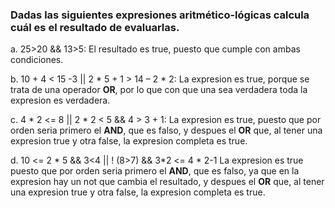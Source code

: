 ### Dadas las siguientes expresiones aritmético-lógicas calcula cuál es el resultado de evaluarlas.

a. 25>20 && 13>5: El resultado es true, puesto que cumple con ambas condiciones.

b. 10 + 4 < 15 -3 || 2 * 5 + 1 > 14 – 2 * 2: La expresion es true, porque se trata de una operador **OR**, por lo que con que una sea verdadera toda la expresion es verdadera. 

c. 4 * 2 <= 8 || 2 * 2 < 5 && 4 > 3 + 1: La expresion es true, puesto que por orden seria primero el **AND**, que es falso, y despues el **OR** que, al tener una expresion true y otra false, la expresion completa es true.

d. 10 <= 2 * 5 && 3<4 || ! (8>7) && 3*2 <= 4 * 2-1 La expresion es true puesto que por orden seria primero el **AND**, que es falso, ya que en la expresion hay un not que cambia el resultado, y despues el **OR** que, al tener una expresion true y otra false, la expresion completa es true.

